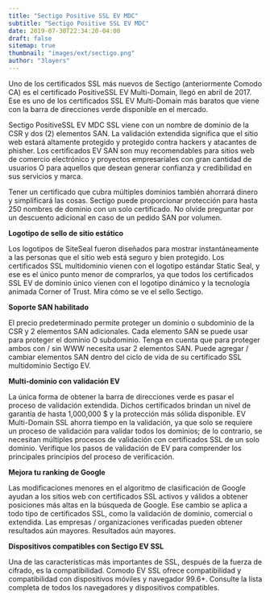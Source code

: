 ```yaml
---
title: "Sectigo Positive SSL EV MDC"
subtitle: "Sectigo Positive SSL EV MDC"
date: 2019-07-30T22:34:20-04:00
draft: false
sitemap: true
thumbnail: "images/ext/sectigo.png"
author: "3layers"
---
```


Uno de los certificados SSL más nuevos de Sectigo (anteriormente Comodo CA) es el certificado PositiveSSL EV Multi-Domain, llegó en abril de 2017. Ese es uno de los certificados SSL EV Multi-Domain más baratos que viene con la barra de direcciones verde disponible en el mercado.

Sectigo PositiveSSL EV MDC SSL viene con un nombre de dominio de la CSR y dos (2) elementos SAN. La validación extendida significa que el sitio web estará altamente protegido y protegido contra hackers y atacantes de phisher. Los certificados EV SAN son muy recomendables para sitios web de comercio electrónico y proyectos empresariales con gran cantidad de usuarios O para aquellos que desean generar confianza y credibilidad en sus servicios y marca.

Tener un certificado que cubra múltiples dominios también ahorrará dinero y simplificará las cosas. Sectigo puede proporcionar protección para hasta 250 nombres de dominio con un solo certificado. No olvide preguntar por un descuento adicional en caso de un pedido SAN por volumen.

**Logotipo de sello de sitio estático**

Los logotipos de SiteSeal fueron diseñados para mostrar instantáneamente a las personas que el sitio web está seguro y bien protegido. Los certificados SSL multidominio vienen con el logotipo estándar Static Seal, y ese es el único punto menor de comprarlos, ya que todos los certificados SSL EV de dominio único vienen con el logotipo dinámico y la tecnología animada Corner of Trust. Mira cómo se ve el sello Sectigo.

**Soporte SAN habilitado**

El precio predeterminado permite proteger un dominio o subdominio de la CSR y 2 elementos SAN adicionales. Cada elemento SAN se puede usar para proteger el dominio O subdominio. Tenga en cuenta que para proteger ambos con / sin WWW necesita usar 2 elementos SAN. Puede agregar / cambiar elementos SAN dentro del ciclo de vida de su certificado SSL multidominio Sectigo EV.

**Multi-dominio con validación EV**

La única forma de obtener la barra de direcciones verde es pasar el proceso de validación extendida. Dichos certificados brindan un nivel de garantía de hasta 1,000,000 $ y la protección más sólida disponible. EV Multi-Domain SSL ahorra tiempo en la validación, ya que solo se requiere un proceso de validación para validar todos los dominios; de lo contrario, se necesitan múltiples procesos de validación con certificados SSL de un solo dominio. Verifique los pasos de validación de EV para comprender los principales principios del proceso de verificación.

**Mejora tu ranking de Google**

Las modificaciones menores en el algoritmo de clasificación de Google ayudan a los sitios web con certificados SSL activos y válidos a obtener posiciones más altas en la búsqueda de Google. Ese cambio se aplica a todo tipo de certificados SSL, como la validación de dominio, comercial o extendida. Las empresas / organizaciones verificadas pueden obtener resultados aún mayores. Resultados aún mayores.

**Dispositivos compatibles con Sectigo EV SSL**

Una de las características más importantes de SSL, después de la fuerza de cifrado, es la compatibilidad. Comodo EV SSL ofrece compatibilidad y compatibilidad con dispositivos móviles y navegador 99.6+. Consulte la lista completa de todos los navegadores y dispositivos compatibles.